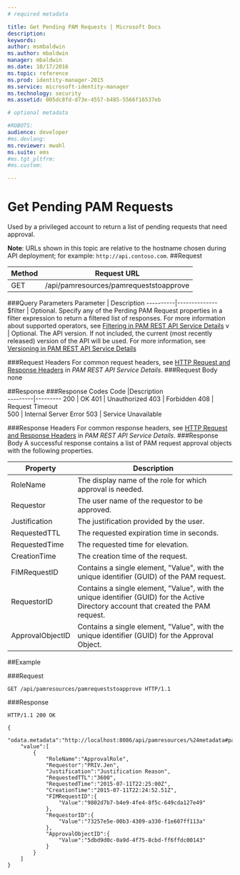 ```yaml
---
# required metadata

title: Get Pending PAM Requests | Microsoft Docs
description:
keywords:
author: msmbaldwin
ms.author: mbaldwin
manager: mbaldwin
ms.date: 10/17/2016
ms.topic: reference
ms.prod: identity-manager-2015
ms.service: microsoft-identity-manager
ms.technology: security
ms.assetid: 005dc8fd-d73e-4557-b485-5566f16537eb

# optional metadata

#ROBOTS:
audience: developer
#ms.devlang:
ms.reviewer: mwahl
ms.suite: ems
#ms.tgt_pltfrm:
#ms.custom:

---
```


# Get Pending PAM Requests
Used by a privileged account to return a list of pending requests that need approval.

**Note**: URLs shown in this topic are relative to the hostname chosen during API deployment; for example: `http://api.contoso.com`.
##Request

Method  |Request URL  
---------|---------
GET     |/api/pamresources/pamrequeststoapprove

###Query Parameters
Parameter | Description
----------|--------------
$filter | Optional. Specify any of the Perding PAM Request properties in a filter expression to return a filtered list of responses. For more information about supported operators, see [Filtering in PAM REST API Service Details](privileged-access-management-rest-api-service-details.md#filtering)
v | Optional. The API version. If not included, the current (most recently released) version of the API will be used. For more information, see [Versioning in PAM REST API Service Details](privileged-access-management-rest-api-service-details.md#versioning)

###Request Headers
For common request headers, see [HTTP Request and Response Headers](privileged-access-management-rest-api-service-details.md#http-request-and-response-headers) in *PAM REST API Service Details*.
###Request Body
none

##Response
###Response Codes
Code  |Description  
---------|---------
200 | OK
401 | Unauthorized
403 | Forbidden
408 | Request Timeout   
500 | Internal Server Error
503 | Service Unavailable

###Response Headers
For common response headers, see [HTTP Request and Response Headers](privileged-access-management-rest-api-service-details.md#http-request-and-response-headers) in *PAM REST API Service Details*.
###Response Body
A successful response contains a list of PAM request approval objects with the following properties.

Property | Description
---------|-------------
RoleName | The display name of the role for which approval is needed.
Requestor | The user name of the requestor to be approved.
Justification | The justification provided by the user.
RequestedTTL | The requested expiration time in seconds.
RequestedTime | The requested time for elevation.
CreationTime | The creation time of the request.
FIMRequestID | Contains a single element, "Value", with the unique identifier (GUID) of the PAM request.
RequestorID | Contains a single element, "Value", with the unique identifier (GUID) for the Active Directory account that created the PAM request.
ApprovalObjectID | Contains a single element, "Value", with the unique identifier (GUID) for the Approval Object.

##Example

###Request
```
GET /api/pamresources/pamrequeststoapprove HTTP/1.1
```
###Response
```
HTTP/1.1 200 OK

{
    "odata.metadata":"http://localhost:8086/api/pamresources/%24metadata#pamrequeststoapprove",
    "value":[
        {
            "RoleName":"ApprovalRole",
            "Requestor":"PRIV.Jen",
            "Justification":"Justification Reason",
            "RequestedTTL":"3600",
            "RequestedTime":"2015-07-11T22:25:00Z",
            "CreationTime":"2015-07-11T22:24:52.51Z",
            "FIMRequestID":{
                "Value":"9802d7b7-b4e9-4fe4-8f5c-649cda127e49"
            },
            "RequestorID":{
                "Value":"73257e5e-00b3-4309-a330-f1e607ff113a"
            },
            "ApprovalObjectID":{
                "Value":"5dbd9d0c-0a9d-4f75-8cbd-ff6ffdc00143"
            }
        }
    ]
}
```       
